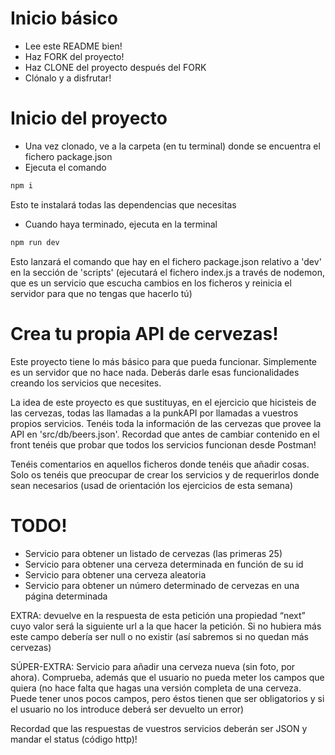 # Inicio básico
- Lee este README bien!
- Haz FORK del proyecto!
- Haz CLONE del proyecto después del FORK
- Clónalo y a disfrutar!

# Inicio del proyecto
- Una vez clonado, ve a la carpeta (en tu terminal) donde se encuentra el fichero package.json
- Ejecuta el comando
```bash
npm i
```
Esto te instalará todas las dependencias que necesitas
- Cuando haya terminado, ejecuta en la terminal
```bash
npm run dev
```
Esto lanzará el comando que hay en el fichero package.json relativo a 'dev' en la sección de 'scripts' (ejecutará el fichero index.js a través de nodemon, que es un servicio que escucha cambios en los ficheros y reinicia el servidor para que no tengas que hacerlo tú)

# Crea tu propia API de cervezas!
Este proyecto tiene lo más básico para que pueda funcionar. Simplemente es un servidor que no hace nada. Deberás darle esas funcionalidades creando los servicios que necesites.

La idea de este proyecto es que sustituyas, en el ejercicio que hicisteis de las cervezas, todas las llamadas a la punkAPI por llamadas a vuestros propios servicios. Tenéis toda la información de las cervezas que provee la API en 'src/db/beers.json'. Recordad que antes de cambiar contenido en el front tenéis que probar que todos los servicios funcionan desde Postman!

Tenéis comentarios en aquellos ficheros donde tenéis que añadir cosas. Solo os tenéis que preocupar de crear los servicios y de requerirlos donde sean necesarios (usad de orientación los ejercicios de esta semana)

# TODO!
- Servicio para obtener un listado de cervezas (las primeras 25)
- Servicio para obtener una cerveza determinada en función de su id
- Servicio para obtener una cerveza aleatoria
- Servicio para obtener un número determinado de cervezas en una página determinada

EXTRA: devuelve en la respuesta de esta petición una propiedad “next” cuyo valor será la siguiente url a la que hacer la petición. Si no hubiera más este campo debería ser null o no existir (así sabremos si no quedan más cervezas)

SÚPER-EXTRA: Servicio para añadir una cerveza nueva (sin foto, por ahora). Comprueba, además que el usuario no pueda meter los campos que quiera (no hace falta que hagas una versión completa de una cerveza. Puede tener unos pocos campos, pero éstos tienen que ser obligatorios y si el usuario no los introduce deberá ser devuelto un error)

Recordad que las respuestas de vuestros servicios deberán ser JSON y mandar el status (código http)!